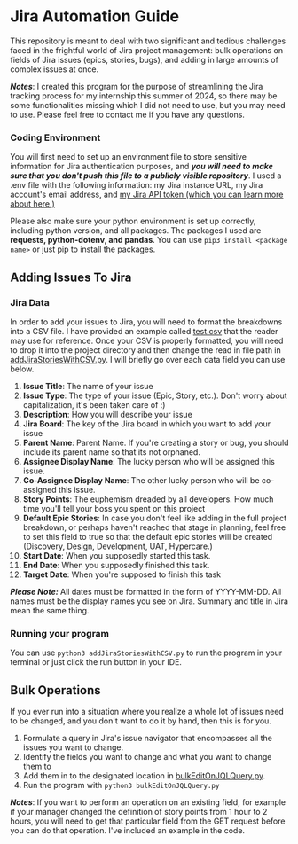 # Jira Automation Guide

This repository is meant to deal with two significant and tedious challenges faced in the frightful world of Jira
project management: bulk operations on fields of Jira issues (epics, stories, bugs), and adding in large amounts of complex issues
at once.

_**Notes**_: I created this program for the purpose of streamlining the Jira tracking process for my internship this summer of 2024, so there may be some 
functionalities missing which I did not need to use, but you may need to use. Please feel free to contact me if you have any questions.


### Coding Environment
You will first need to set up an environment file to store sensitive information for Jira authentication purposes, and ***you will need to make sure that you don't push this file to a publicly visible repository***.
I used a .env file with the following information: my Jira instance URL, my Jira account's email address, and [my Jira API token (which you can learn more about here.)](https://support.atlassian.com/atlassian-account/docs/manage-api-tokens-for-your-atlassian-account/)

Please also make sure your python environment is set up correctly, including python version, and all packages. 
The packages I used are **requests, python-dotenv, and pandas**. You can use ```pip3 install <package name>``` or just pip to install the packages.

## Adding Issues To Jira
### Jira Data
In order to add your issues to Jira, you will need to format the breakdowns into a CSV file. I have provided an example called 
[test.csv](test_data/test.csv) that the reader may use for reference. Once your CSV is properly formatted, you will need to drop it 
into the project directory and then change the read in file path in [addJiraStoriesWithCSV.py](addJiraStoriesWithCSV.py).
I will briefly go over each data field you can use below.  

1. **Issue Title**: The name of your issue  
2. **Issue Type**: The type of your issue (Epic, Story, etc.). Don't worry about capitalization, it's been taken care of :)
3. **Description**: How you will describe your issue
4. **Jira Board**: The key of the Jira board in which you want to add your issue
5. **Parent Name**: Parent Name. If you're creating a story or bug, you should include its parent name so that its not orphaned. 
6. **Assignee Display Name**: The lucky person who will be assigned this issue.
7. **Co-Assignee Display Name**: The other lucky person who will be co-assigned this issue.
8. **Story Points**: The euphemism dreaded by all developers. How much time you'll tell your boss you spent on this project
9. **Default Epic Stories**: In case you don't feel like adding in the full project breakdown, or perhaps haven't reached that stage in planning, feel 
free to set this field to true so that the default epic stories will be created (Discovery, Design, Development, UAT, Hypercare.)
10. **Start Date**: When you supposedly started this task.
11. **End Date**: When you supposedly finished this task.
12. **Target Date**: When you're supposed to finish this task

**_Please Note:_** All dates must be formatted in the form of YYYY-MM-DD. All names must be the display names you see on Jira. Summary and title in Jira mean the same thing.

### Running your program
You can use ```python3 addJiraStoriesWithCSV.py``` to run the program in your terminal or just click the run button in your IDE.


## Bulk Operations

If you ever run into a situation where you realize a whole lot of issues need to be changed, and you don't want to do it by hand, then this is for you.

1. Formulate a query in Jira's issue navigator that encompasses all the issues you want to change. 
2. Identify the fields you want to change and what you want to change them to
3. Add them in to the designated location in [bulkEditOnJQLQuery.py](bulkEditOnJQLQuery.py).
4. Run the program with ```python3 bulkEditOnJQLQuery.py```

**_Notes_**: If you want to perform an operation on an existing field, for example if your manager changed the definition of story points from 1 hour to 2 hours, 
you will need to get that particular field from the GET request before you can do that operation. I've included an example in the code.

